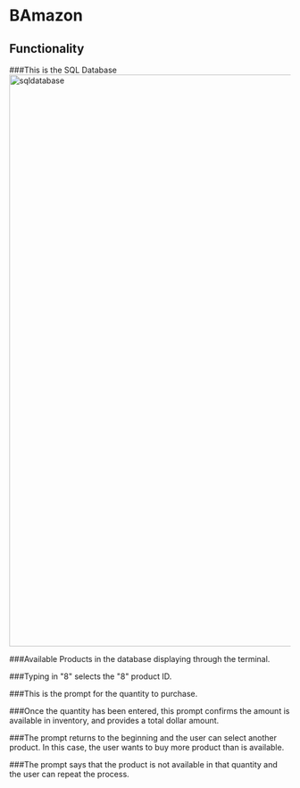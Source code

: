# BAmazon

## Functionality

###This is the SQL Database
<img width="1024" alt="sqldatabase" src="https://user-images.githubusercontent.com/35227935/42982588-78e9a210-8ba7-11e8-818b-1754a249ee93.png">

###Available Products in the database displaying through the terminal. 


###Typing in "8" selects the "8" product ID.

###This is the prompt for the quantity to purchase.

###Once the quantity has been entered, this prompt confirms the amount is available in inventory, and provides a total dollar amount. 

###The prompt returns to the beginning and the user can select another product. In this case, the user wants to buy more product than is available. 

###The prompt says that the product is not available in that quantity and the user can repeat the process.

